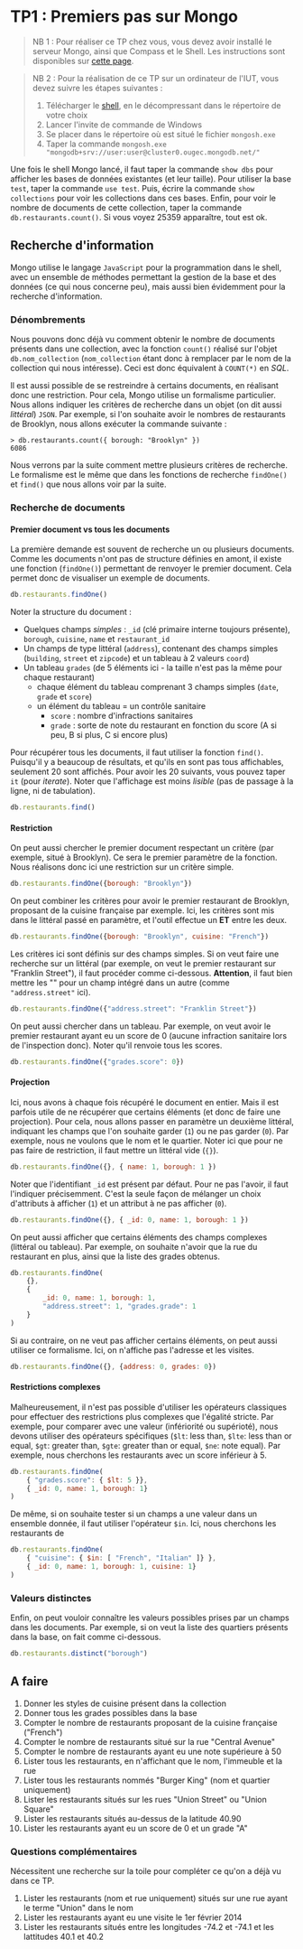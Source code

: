 # TP1 : Premiers pas sur Mongo

> NB 1 : Pour réaliser ce TP chez vous, vous devez avoir installé le serveur Mongo, ainsi que Compass et le Shell. Les instructions sont disponibles sur [cette page](infos.md).

> NB 2 : Pour la réalisation de ce TP sur un ordinateur de l'IUT, vous devez suivre les étapes suivantes :
> 1. Télécharger le [shell](https://www.mongodb.com/try/download/shell), en le décompressant dans le répertoire de votre choix
> 1. Lancer l'invite de commande de Windows
> 1. Se placer dans le répertoire où est situé le fichier `mongosh.exe`
> 1. Taper la commande `mongosh.exe "mongodb+srv://user:user@cluster0.ougec.mongodb.net/"`

Une fois le shell Mongo lancé, il faut taper la commande `show dbs` pour afficher les bases de données existantes (et leur taille). Pour utiliser la base `test`, taper la commande `use test`. Puis, écrire la commande `show collections` pour voir les collections dans ces bases. Enfin, pour voir le nombre de documents de cette collection, taper la commande `db.restaurants.count()`. Si vous voyez 25359 apparaître, tout est ok.


## Recherche d'information

Mongo utilise le langage `JavaScript` pour la programmation dans le shell, avec un ensemble de méthodes permettant la gestion de la base et des données (ce qui nous concerne peu), mais aussi bien évidemment pour la recherche d'information.

### Dénombrements

Nous pouvons donc déjà vu comment obtenir le nombre de documents présents dans une collection, avec la fonction `count()` réalisé sur l'objet `db.nom_collection` (`nom_collection` étant donc à remplacer par le nom de la collection qui nous intéresse). Ceci est donc équivalent à `COUNT(*)` en *SQL*.

Il est aussi possible de se restreindre à certains documents, en réalisant donc une restriction. Pour cela, Mongo utilise un formalisme particulier. Nous allons indiquer les critères de recherche dans un objet (on dit aussi *littéral*) `JSON`. Par exemple, si l'on souhaite avoir le nombres de restaurants de Brooklyn, nous allons exécuter la commande suivante :

```
> db.restaurants.count({ borough: "Brooklyn" })
6086
```

Nous verrons par la suite comment mettre plusieurs critères de recherche. Le formalisme est le même que dans les fonctions de recherche `findOne()` et `find()` que nous allons voir par la suite.

### Recherche de documents

#### Premier document vs tous les documents

La première demande est souvent de recherche un ou plusieurs documents. Comme les documents n'ont pas de structure définies en amont, il existe une fonction (`findOne()`) permettant de renvoyer le premier document. Cela permet donc de visualiser un exemple de documents.

```js
db.restaurants.findOne()
```

Noter la structure du document :

- Quelques champs *simples* : `_id` (clé primaire interne toujours présente), `borough`, `cuisine`, `name` et `restaurant_id`
- Un champs de type littéral (`address`), contenant des champs simples (`building`, `street` et `zipcode`) et un tableau à 2 valeurs `coord`)
- Un tableau `grades` (de 5 éléments ici - la taille n'est pas la même pour chaque restaurant)
    - chaque élément du tableau comprenant 3 champs simples (`date`,  `grade` et `score`)
    - un élément du tableau = un contrôle sanitaire
        - `score` : nombre d'infractions sanitaires
        - `grade` : sorte de note du restaurant en fonction du score (A si peu, B si plus, C si encore plus)

Pour récupérer tous les documents, il faut utiliser la fonction `find()`. Puisqu'il y a beaucoup de résultats, et qu'ils en sont pas tous affichables, seulement 20 sont affichés. Pour avoir les 20 suivants, vous pouvez taper `it` (pour *iterate*). Noter que l'affichage est moins *lisible* (pas de passage à la ligne, ni de tabulation).

```js
db.restaurants.find()
```

#### Restriction

On peut aussi chercher le premier document respectant un critère (par exemple, situé à Brooklyn). Ce sera le premier paramètre de la fonction. Nous réalisons donc ici une restriction sur un critère simple.

```js
db.restaurants.findOne({borough: "Brooklyn"})
```

On peut combiner les critères pour avoir le premier restaurant de Brooklyn, proposant de la cuisine française par exemple. Ici, les critères sont mis dans le littéral passé en paramètre, et l'outil effectue un **ET** entre les deux.

```js
db.restaurants.findOne({borough: "Brooklyn", cuisine: "French"})
```

Les critères ici sont définis sur des champs simples. Si on veut faire une recherche sur un littéral (par exemple, on veut le premier restaurant sur "Franklin Street"), il faut procéder comme ci-dessous. **Attention**, il faut bien mettre les "" pour un champ intégré dans un autre (comme `"address.street"` ici).

```js
db.restaurants.findOne({"address.street": "Franklin Street"})
```

On peut aussi chercher dans un tableau. Par exemple, on veut avoir le premier restaurant ayant eu un score de 0 (aucune infraction sanitaire lors de l'inspection donc). Noter qu'il renvoie tous les scores.

```js
db.restaurants.findOne({"grades.score": 0})
```

#### Projection

Ici, nous avons à chaque fois récupéré le document en entier. Mais il est parfois utile de ne récupérer que certains éléments (et donc de faire une projection). Pour cela, nous allons passer en paramètre un deuxième littéral, indiquant les champs que l'on souhaite garder (`1`) ou ne pas garder (`0`). Par exemple, nous ne voulons que le nom et le quartier. Noter ici que pour ne pas faire de restriction, il faut mettre un littéral vide (`{}`).

```js
db.restaurants.findOne({}, { name: 1, borough: 1 })
```

Noter que l'identifiant `_id` est présent par défaut. Pour ne pas l'avoir, il faut l'indiquer précisemment. C'est la seule façon de mélanger un choix d'attributs à afficher (`1`) et un attribut à ne pas afficher (`0`).

```js
db.restaurants.findOne({}, { _id: 0, name: 1, borough: 1 })
```

On peut aussi afficher que certains éléments des champs complexes (littéral ou tableau). Par exemple, on souhaite n'avoir que la rue du restaurant en plus, ainsi que la liste des grades obtenus.

```js
db.restaurants.findOne(
    {},
    {
        _id: 0, name: 1, borough: 1,
        "address.street": 1, "grades.grade": 1
    }
)
```

Si au contraire, on ne veut pas afficher certains éléments, on peut aussi utiliser ce formalisme. Ici, on n'affiche pas l'adresse et les visites.

```js
db.restaurants.findOne({}, {address: 0, grades: 0})
```

#### Restrictions complexes

Malheureusement, il n'est pas possible d'utiliser les opérateurs classiques pour effectuer des restrictions plus complexes que l'égalité stricte. Par exemple, pour comparer avec une valeur (infériorité ou supérioté), nous devons utiliser des opérateurs spécifiques (`$lt`: less than, `$lte`: less than or equal, `$gt`: greater than, `$gte`: greater than or equal, `$ne`: note equal). Par exemple, nous cherchons les restaurants avec un score inférieur à 5.

```js
db.restaurants.findOne(
    { "grades.score": { $lt: 5 }},
    { _id: 0, name: 1, borough: 1}
)
```

De même, si on souhaite tester si un champs a une valeur dans un ensemble donnée, il faut utiliser l'opérateur `$in`. Ici, nous cherchons les restaurants de

```js
db.restaurants.findOne(
    { "cuisine": { $in: [ "French", "Italian" ]} },
    { _id: 0, name: 1, borough: 1, cuisine: 1}
)
```

### Valeurs distinctes

Enfin, on peut vouloir connaître les valeurs possibles prises par un champs dans les documents. Par exemple, si on veut la liste des quartiers présents dans la base, on fait comme ci-dessous.

```js
db.restaurants.distinct("borough")
```


## A faire

1. Donner les styles de cuisine présent dans la collection
1. Donner tous les grades possibles dans la base
1. Compter le nombre de restaurants proposant de la cuisine française ("French")
1. Compter le nombre de restaurants situé sur la rue "Central Avenue"
1. Compter le nombre de restaurants ayant eu une note supérieure à 50
1. Lister tous les restaurants, en n'affichant que le nom, l'immeuble et la rue
1. Lister tous les restaurants nommés "Burger King" (nom et quartier uniquement)
1. Lister les restaurants situés sur les rues "Union Street" ou "Union Square"
1. Lister les restaurants situés au-dessus de la latitude 40.90
1. Lister les restaurants ayant eu un score de 0 et un grade "A"

### Questions complémentaires

Nécessitent une recherche sur la toile pour compléter ce qu'on a déjà vu dans ce TP.

1. Lister les restaurants (nom et rue uniquement) situés sur une rue ayant le terme "Union" dans le nom
1. Lister les restaurants ayant eu une visite le 1er février 2014
1. Lister les restaurants situés entre les longitudes -74.2 et -74.1 et les lattitudes 40.1 et 40.2
